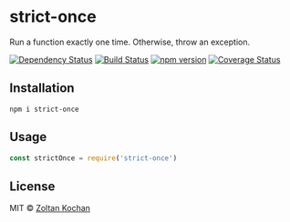 # strict-once

Run a function exactly one time. Otherwise, throw an exception.

[![Dependency Status](https://david-dm.org/zkochan/strict-once/status.svg?style=flat)](https://david-dm.org/zkochan/strict-once)
[![Build Status](https://travis-ci.org/zkochan/strict-once.svg?branch=master)](https://travis-ci.org/zkochan/strict-once)
[![npm version](https://badge.fury.io/js/strict-once.svg)](http://badge.fury.io/js/strict-once)
[![Coverage Status](https://coveralls.io/repos/zkochan/strict-once/badge.svg?branch=master&service=github)](https://coveralls.io/github/zkochan/strict-once?branch=master)


## Installation

```
npm i strict-once
```


## Usage

``` js
const strictOnce = require('strict-once')
```


## License

MIT © [Zoltan Kochan](https://www.kochan.io)
